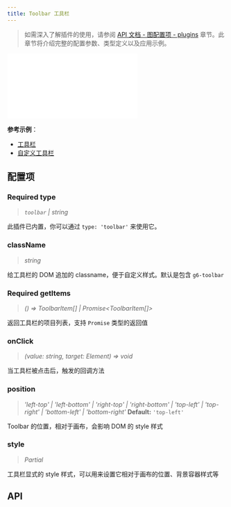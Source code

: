 ```yaml
---
title: Toolbar 工具栏
---
```


> 如需深入了解插件的使用，请参阅 [API 文档 - 图配置项 - plugins](/api/graph/option#plugins) 章节。此章节将介绍完整的配置参数、类型定义以及应用示例。

<embed src="@/common/api/plugins/toolbar.md"></embed>

**参考示例**：

- [工具栏](/examples/plugin/toolbar/#basic)
- [自定义工具栏](/examples/plugin/toolbar/#custom)

## 配置项

### <Badge type="success">Required</Badge> type

> _`toolbar` \| string_

此插件已内置，你可以通过 `type: 'toolbar'` 来使用它。

### className

> _string_

给工具栏的 DOM 追加的 classname，便于自定义样式。默认是包含 `g6-toolbar`

### <Badge type="success">Required</Badge> getItems

> _() => ToolbarItem[] \| Promise<ToolbarItem[]>_

返回工具栏的项目列表，支持 `Promise` 类型的返回值

### onClick

> _(value: string, target: Element) => void_

当工具栏被点击后，触发的回调方法

### position

> _'left-top' \| 'left-bottom' \| 'right-top' \| 'right-bottom' \| 'top-left' \| 'top-right' \| 'bottom-left' \| 'bottom-right'_ **Default:** `'top-left'`

Toolbar 的位置，相对于画布，会影响 DOM 的 style 样式

### style

> _Partial<CSSStyleDeclaration>_

工具栏显式的 style 样式，可以用来设置它相对于画布的位置、背景容器样式等

## API
